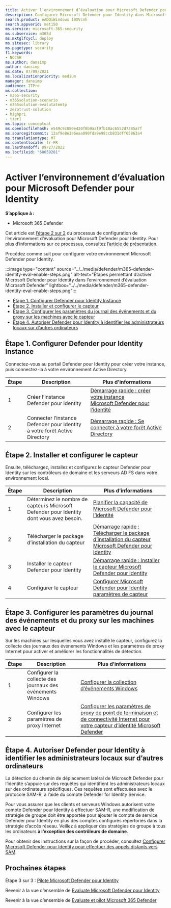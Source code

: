 ```yaml
---
title: Activer l’environnement d’évaluation pour Microsoft Defender pour Identity
description: Configurez Microsoft Defender pour Identity dans Microsoft 365 Defender laboratoire d’essai ou un environnement pilote en installant & en configurant le capteur et en découvrant les administrateurs locaux sur d’autres ordinateurs.
search.product: eADQiWindows 10XVcnh
search.appverid: met150
ms.service: microsoft-365-security
ms.subservice: m365d
ms.mktglfcycl: deploy
ms.sitesec: library
ms.pagetype: security
f1.keywords:
- NOCSH
ms.author: dansimp
author: dansimp
ms.date: 07/09/2021
ms.localizationpriority: medium
manager: dansimp
audience: ITPro
ms.collection:
- m365-security
- m365solution-scenario
- m365solution-evalutatemtp
- zerotrust-solution
- highpri
- tier1
ms.topic: conceptual
ms.openlocfilehash: e549c9c080e420f0b9aaf9fb18ac6552d7385a7f
ms.sourcegitcommit: 12af9e8e3a6eaa090fda9e98ccb831dff65863a4
ms.translationtype: MT
ms.contentlocale: fr-FR
ms.lasthandoff: 09/27/2022
ms.locfileid: "68059281"
---
```

# <a name="enable-the-evaluation-environment-for-microsoft-defender-for-identity"></a>Activer l’environnement d’évaluation pour Microsoft Defender pour Identity

**S’applique à :**
- Microsoft 365 Defender

Cet article est [l’étape 2 sur 2](eval-defender-identity-overview.md) du processus de configuration de l’environnement d’évaluation pour Microsoft Defender pour Identity. Pour plus d’informations sur ce processus, consultez [l’article de présentation](eval-defender-identity-overview.md).

Procédez comme suit pour configurer votre environnement Microsoft Defender pour Identity. 

:::image type="content" source="../../media/defender/m365-defender-identity-eval-enable-steps.png" alt-text="Étapes permettant d’activer Microsoft Defender pour Identity dans l’environnement d’évaluation Microsoft Defender" lightbox="../../media/defender/m365-defender-identity-eval-enable-steps.png":::

- [Étape 1. Configurer Defender pour Identity Instance](#step-1-set-up-the-defender-for-identity-instance)
- [Étape 2. Installer et configurer le capteur](#step-2-install-and-configure-the-sensor)
- [Étape 3. Configurer les paramètres du journal des événements et du proxy sur les machines avec le capteur](#step-3-configure-event-log-and-proxy-settings-on-machines-with-the-sensor)
- [Étape 4. Autoriser Defender pour Identity à identifier les administrateurs locaux sur d’autres ordinateurs](#step-4-allow-defender-for-identity-to-identify-local-admins-on-other-computers)

## <a name="step-1-set-up-the-defender-for-identity-instance"></a>Étape 1. Configurer Defender pour Identity Instance

Connectez-vous au portail Defender pour Identity pour créer votre instance, puis connectez-la à votre environnement Active Directory. 

|  Étape | Description     |Plus d’informations  |
|---------|---------|---------|
|1     | Créer l’instance Defender pour Identity        | [Démarrage rapide : créer votre instance Microsoft Defender pour l’identité](/defender-for-identity/install-step1)        |
|2     | Connecter l’instance Defender pour Identity à votre forêt Active Directory   | [Démarrage rapide : Se connecter à votre forêt Active Directory](/defender-for-identity/install-step2)  |

## <a name="step-2-install-and-configure-the-sensor"></a>Étape 2. Installer et configurer le capteur

Ensuite, téléchargez, installez et configurez le capteur Defender pour Identity sur les contrôleurs de domaine et les serveurs AD FS dans votre environnement local.

|  Étape | Description     |Plus d’informations  |
|---------|---------|---------|
|1     | Déterminez le nombre de capteurs Microsoft Defender pour Identity dont vous avez besoin.        | [Planifier la capacité de Microsoft Defender pour l’identité](/defender-for-identity/capacity-planning)   |
|2     | Télécharger le package d’installation du capteur  |  [Démarrage rapide : Télécharger le package d’installation du capteur Microsoft Defender pour Identity](/defender-for-identity/install-step3)   |
|3     | Installer le capteur Defender pour Identity    |  [Démarrage rapide : Installer le capteur Microsoft Defender pour Identity](/defender-for-identity/install-step4)       |
|4     | Configurer le capteur       |  [Configurer Microsoft Defender pour Identity paramètres de capteur](/defender-for-identity/install-step5)   |

## <a name="step-3-configure-event-log-and-proxy-settings-on-machines-with-the-sensor"></a>Étape 3. Configurer les paramètres du journal des événements et du proxy sur les machines avec le capteur

Sur les machines sur lesquelles vous avez installé le capteur, configurez la collecte des journaux des événements Windows et les paramètres de proxy Internet pour activer et améliorer les fonctionnalités de détection.

|  Étape | Description     |Plus d’informations  |
|---------|---------|---------|
|1     | Configurer la collecte des journaux des événements Windows         | [Configurer la collection d’événements Windows](/defender-for-identity/configure-windows-event-collection)        |
|2     | Configurer les paramètres de proxy Internet        | [Configurer les paramètres de proxy de point de terminaison et de connectivité Internet pour votre capteur d’identité Microsoft Defender](/defender-for-identity/configure-proxy)        |

## <a name="step-4-allow-defender-for-identity-to-identify-local-admins-on-other-computers"></a>Étape 4. Autoriser Defender pour Identity à identifier les administrateurs locaux sur d’autres ordinateurs

La détection du chemin de déplacement latéral de Microsoft Defender pour l’identité s’appuie sur des requêtes qui identifient les administrateurs locaux sur des ordinateurs spécifiques. Ces requêtes sont effectuées avec le protocole SAM-R, à l’aide du compte Defender for Identity Service. 

Pour vous assurer que les clients et serveurs Windows autorisent votre compte Defender pour Identity à effectuer SAM-R, une modification de stratégie de groupe doit être apportée pour ajouter le compte de service Defender pour Identity en plus des comptes configurés répertoriés dans la stratégie d’accès réseau. Veillez à appliquer des stratégies de groupe à tous les ordinateurs **à l’exception des contrôleurs de domaine**.

Pour obtenir des instructions sur la façon de procéder, consultez [Configurer Microsoft Defender pour Identity pour effectuer des appels distants vers SAM](/defender-for-identity/install-step8-samr). 

## <a name="next-steps"></a>Prochaines étapes

Étape 3 sur 3 : [Pilote Microsoft Defender pour Identity](eval-defender-identity-pilot.md)

Revenir à la vue d’ensemble de [Evaluate Microsoft Defender pour Identity](eval-defender-identity-overview.md)

Revenir à la vue d’ensemble de [Evaluate et pilot Microsoft 365 Defender](eval-overview.md)
